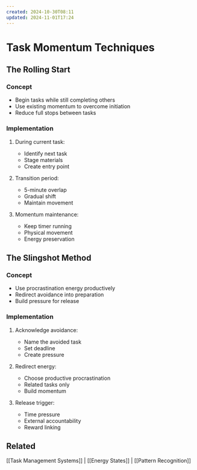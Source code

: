 ```yaml
---
created: 2024-10-30T08:11
updated: 2024-11-01T17:24
---
```

# Task Momentum Techniques

## The Rolling Start
### Concept
- Begin tasks while still completing others
- Use existing momentum to overcome initiation
- Reduce full stops between tasks

### Implementation
1. During current task:
   - Identify next task
   - Stage materials
   - Create entry point

2. Transition period:
   - 5-minute overlap
   - Gradual shift
   - Maintain movement

3. Momentum maintenance:
   - Keep timer running
   - Physical movement
   - Energy preservation

## The Slingshot Method
### Concept
- Use procrastination energy productively
- Redirect avoidance into preparation
- Build pressure for release

### Implementation
1. Acknowledge avoidance:
   - Name the avoided task
   - Set deadline
   - Create pressure

2. Redirect energy:
   - Choose productive procrastination
   - Related tasks only
   - Build momentum

3. Release trigger:
   - Time pressure
   - External accountability
   - Reward linking

## Related
[[Task Management Systems]] | [[Energy States]] | [[Pattern Recognition]]